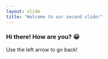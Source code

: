 ```yaml
---
layout: slide
title: "Welcome to our second slide!"
---
```

### Hi there! How are you? :grinning:
Use the left arrow to go back!
